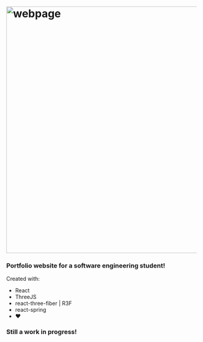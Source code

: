 # <img width="652" alt="webpage" src="https://github.com/justinsoberano/justinsoberano.com/assets/85086812/21db9c46-ba1c-4c2d-89a2-061b9407ac7b">
### Portfolio website for a software engineering student!

Created with:
 - React
 - ThreeJS
 - react-three-fiber | R3F
 - react-spring
 - ❤️

### Still a work in progress!
